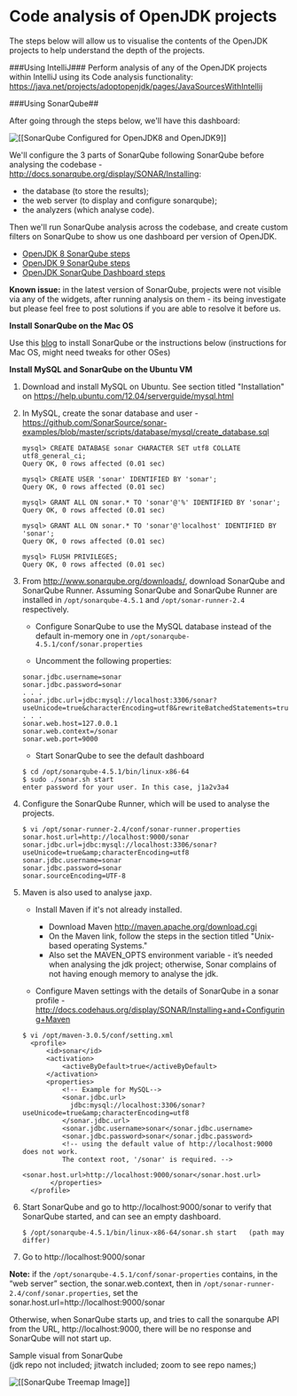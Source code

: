 # Code analysis of OpenJDK projects

The steps below will allow us to visualise the contents of the OpenJDK projects to help understand the depth of the projects.


###Using IntelliJ###
Perform analysis of any of the OpenJDK projects within IntelliJ using its Code analysis functionality:
https://java.net/projects/adoptopenjdk/pages/JavaSourcesWithIntellij


###Using SonarQube##

After going through the steps below, we'll have this dashboard:

![[[SonarQube Configured for OpenJDK8 and OpenJDK9]]](SonarQube-OpenJDK8-and-OpenJDK9.png)

We'll configure the 3 parts of SonarQube following SonarQube before analysing the codebase - http://docs.sonarqube.org/display/SONAR/Installing:
* the database (to store the results);
* the web server (to display and configure sonarqube);
* the analyzers (which analyse code).

Then we'll run SonarQube analysis across the codebase, and create custom filters on SonarQube to show us one dashboard per version of OpenJDK.
* [OpenJDK 8 SonarQube steps](openjdk8_sonarqube_steps.md)
* [OpenJDK 9 SonarQube steps](openjdk9_sonarqube_steps.md)
* [OpenJDK SonarQube Dashboard steps](openjdk_sonarqube_dashboard_steps.md)

**Known issue:** in the latest version of SonarQube, projects were not visible via any of the widgets, after running analysis on them - its being investigate but please feel free to post solutions if you are able to resolve it before us.

**Install SonarQube on the Mac OS**

Use this [blog](https://neomatrix369.wordpress.com/2013/09/16/installing-sonarqube-formely-sonar-on-mac-os-x-mountain-lion-10-8-4/) to install SonarQube or the instructions below (instructions for Mac OS, might need tweaks for other OSes)

**Install MySQL and SonarQube on the Ubuntu VM**
1. Download and install MySQL on Ubuntu. See section titled "Installation" on https://help.ubuntu.com/12.04/serverguide/mysql.html

2. In MySQL, create the sonar database and user - https://github.com/SonarSource/sonar-examples/blob/master/scripts/database/mysql/create_database.sql

    ```
    mysql> CREATE DATABASE sonar CHARACTER SET utf8 COLLATE utf8_general_ci;
    Query OK, 0 rows affected (0.01 sec)

    mysql> CREATE USER 'sonar' IDENTIFIED BY 'sonar';
    Query OK, 0 rows affected (0.01 sec)

    mysql> GRANT ALL ON sonar.* TO 'sonar'@'%' IDENTIFIED BY 'sonar';
    Query OK, 0 rows affected (0.01 sec)

    mysql> GRANT ALL ON sonar.* TO 'sonar'@'localhost' IDENTIFIED BY 'sonar';
    Query OK, 0 rows affected (0.01 sec)

    mysql> FLUSH PRIVILEGES;
    Query OK, 0 rows affected (0.01 sec)
    ```

3. From http://www.sonarqube.org/downloads/, download SonarQube and SonarQube Runner. Assuming SonarQube and SonarQube Runner are installed in ```/opt/sonarqube-4.5.1``` and ```/opt/sonar-runner-2.4``` respectively.
    * Configure SonarQube to use the MySQL database instead of the default in-memory one in ``` /opt/sonarqube-4.5.1/conf/sonar.properties ```

    * Uncomment the following properties:
    ```
    sonar.jdbc.username=sonar
    sonar.jdbc.password=sonar
    . . .
    sonar.jdbc.url=jdbc:mysql://localhost:3306/sonar?useUnicode=true&characterEncoding=utf8&rewriteBatchedStatements=true&useConfigs=maxPerformance
    . . .
    sonar.web.host=127.0.0.1
    sonar.web.context=/sonar
    sonar.web.port=9000
    ```
    * Start SonarQube to see the default dashboard
    ```
    $ cd /opt/sonarqube-4.5.1/bin/linux-x86-64
    $ sudo ./sonar.sh start
    enter password for your user. In this case, j1a2v3a4
    ```

4. Configure the SonarQube Runner, which will be used to analyse the projects.
    ```
    $ vi /opt/sonar-runner-2.4/conf/sonar-runner.properties
    sonar.host.url=http://localhost:9000/sonar
    sonar.jdbc.url=jdbc:mysql://localhost:3306/sonar?useUnicode=true&amp;characterEncoding=utf8
    sonar.jdbc.username=sonar
    sonar.jdbc.password=sonar
    sonar.sourceEncoding=UTF-8
    ```
5. Maven is also used to analyse jaxp.
    * Install Maven if it's not already installed.
        * Download Maven http://maven.apache.org/download.cgi
        * On the Maven link, follow the steps in the section titled "Unix-based operating Systems."
        * Also set the MAVEN_OPTS environment variable - it’s needed when analysing the jdk project; otherwise, Sonar complains of not having enough memory to analyse the jdk.

    * Configure Maven settings with the details of SonarQube in a sonar profile - http://docs.codehaus.org/display/SONAR/Installing+and+Configuring+Maven

    ```
    $ vi /opt/maven-3.0.5/conf/setting.xml
      <profile>
          <id>sonar</id>
          <activation>
              <activeByDefault>true</activeByDefault>
          </activation>
          <properties>
              <!-- Example for MySQL-->
              <sonar.jdbc.url>
                jdbc:mysql://localhost:3306/sonar?useUnicode=true&amp;characterEncoding=utf8
              </sonar.jdbc.url>
              <sonar.jdbc.username>sonar</sonar.jdbc.username>
              <sonar.jdbc.password>sonar</sonar.jdbc.password>
              <!-- using the default value of http://localhost:9000 does not work.
              The context root, '/sonar' is required. -->
              <sonar.host.url>http://localhost:9000/sonar</sonar.host.url>
           </properties>
      </profile>
    ```

6. Start SonarQube and go to http://localhost:9000/sonar to verify that SonarQube started, and can see an empty dashboard.

    ```
    $ /opt/sonarqube-4.5.1/bin/linux-x86-64/sonar.sh start   (path may differ)
    ```
7. Go to http://localhost:9000/sonar

**Note:** if the ```/opt/sonarqube-4.5.1/conf/sonar-properties``` contains, in the “web server” section, the sonar.web.context, then in ```/opt/sonar-runner-2.4/conf/sonar.properties```, set the sonar.host.url=http://localhost:9000/sonar

Otherwise, when SonarQube starts up, and tries to call the sonarqube API from the URL, http://localhost:9000, there will be no response and SonarQube will not start up.

Sample visual from SonarQube<br/>
(jdk repo not included; jitwatch included; zoom to see repo names;)

![[[SonarQube Treemap Image]]](SonarQube-OpenJDK8-treemap.jpg)
